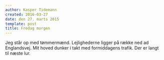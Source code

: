 ```yaml
---
author: Kasper Tidemann
created: 2016-03-27
date: den 27. marts 2015
template: post
title: Fredag morgen
---
```


Jeg står op med tømmermænd. Lejlighederne ligger på række ned ad Englandsvej. Mit hoved dunker i takt med formiddagens trafik. Der er langt til næste lur.
